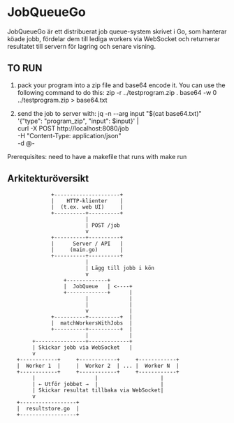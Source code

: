 # JobQueueGo

JobQueueGo är ett distribuerat job queue-system skrivet i Go, som hanterar köade jobb, fördelar dem till lediga workers via WebSocket och returnerar resultatet till servern för lagring och senare visning.

## TO RUN

1. pack your program into a zip file and base64 encode it. You can use the following command to do this:
   zip -r ../testprogram.zip .
   base64 -w 0 ../testprogram.zip > base64.txt

2. send the job to server with:
   jq -n --arg input "$(cat base64.txt)" '{"type": "program_zip", "input": $input}' | \
   curl -X POST http://localhost:8080/job \
    -H "Content-Type: application/json" \
    -d @-

Prerequisites:
need to have a makefile that runs with make run

## Arkitekturöversikt

```text
              +---------------------+
              |    HTTP-klienter    |
              |  (t.ex. web UI)     |
              +----------+----------+
                         |
                         | POST /job
                         v
              +----------+----------+
              |      Server / API   |
              |     (main.go)       |
              +----------+----------+
                         |
                         | Lägg till jobb i kön
                         v
                  +-------------+
                  |  JobQueue   | <----+
                  +-------------+      |
                         |             |
                         |             |
                         v             |
              +----------+----------+  |
              |  matchWorkersWithJobs  |
              +----------+----------+  |
                         |             |
        +----------------+-------------+
        | Skickar jobb via WebSocket   |
        v
   +------------+     +------------+     +------------+
   |  Worker 1  |     |  Worker 2  | ... |  Worker N  |
   +------------+     +------------+     +------------+
        |                   |                    |
        | ← Utför jobbet →  |                    |
        | Skickar resultat tillbaka via WebSocket|
        v
   +------------------+
   |  resultstore.go  |
   +------------------+
```
